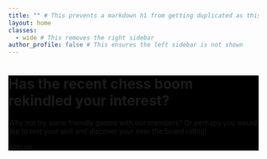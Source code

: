 ```yaml
---
title: "" # This prevents a markdown h1 from getting duplicated as this page's title
layout: home 
classes:
  - wide # This removes the right sidebar
author_profile: false # This ensures the left sidebar is not shown
---
```

<!-- This moves the content to the left of the empty left sidebar -->
<style>
.archive {
    float: left;
    width: 100%;
}
</style>

<!-- This is the "hero image" -->
<div class="page__hero--overlay" style="background-color: #000; background-image: linear-gradient(rgba(0, 0, 0, 0.5), rgba(0, 0, 0, 0.5)), url('/assets/images/exhibition.jpeg');">
    <div class="wrapper">
        <h1 id="page-title" class="page__title" itemprop="headline">Has the recent chess boom rekindled your interest?</h1>
        <p class="page__lead">Why not try some friendly games with our members? Or perhaps you would like to test your skill and discover your over the board rating!</p>
        <p>
            <a href="/join/" class="btn btn--light-outline btn--large">Join us</a>
        </p>
    </div>
    <!-- <span class="page__hero-caption">Photo credit: <a href="https://unsplash.com"><strong>Unsplash</strong></a></span> -->
</div>

<!-- This is the main body of the page, anything you write here will appear
above the "News" -->
